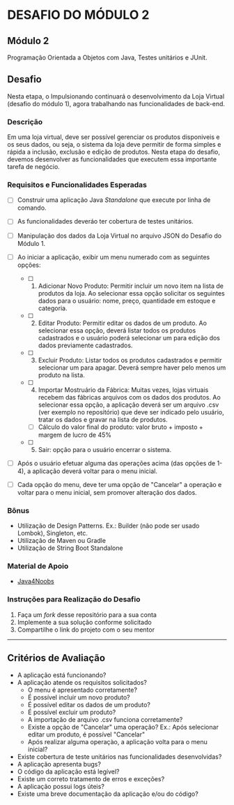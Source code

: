 # DESAFIO DO MÓDULO 2 #

## Módulo 2 ##
Programação Orientada a Objetos com Java, Testes unitários e JUnit.

## Desafio ##

Nesta etapa, o Impulsionando continuará o desenvolvimento da Loja Virtual (desafio do módulo 1), agora trabalhando nas funcionalidades de back-end.

### Descrição ###
Em uma loja virtual, deve ser possível gerenciar os produtos disponiveis e os seus dados, ou seja, o sistema da loja deve permitir de forma simples e rápida a inclusão, exclusão e edição de produtos. Nesta etapa do desafio, devemos desenvolver as funcionalidades que executem essa importante tarefa de negócio.

### Requisitos e Funcionalidades Esperadas ###
- [ ] Construir uma aplicação Java *Standalone* que execute por linha de comando.
- [ ] As funcionalidades deveráo ter cobertura de testes unitários.
- [ ] Manipulação dos dados da Loja Virtual no arquivo JSON do Desafio do Módulo 1.
- [ ] Ao iniciar a aplicação, exibir um menu numerado com as seguintes opções:
    - [ ] 1. Adicionar Novo Produto: Permitir incluir um novo item na lista de produtos da loja. Ao selecionar essa opção solicitar os seguintes dados para o usuário: nome, preço, quantidade em estoque e categoria.
    - [ ] 2. Editar Produto: Permitir editar os dados de um produto. Ao selecionar essa opção, deverá listar todos os produtos cadastrados e o usuário poderá selecionar um para edição dos dados previamente cadastrados.
    - [ ] 3. Excluir Produto: Listar todos os produtos cadastrados e permitir selecionar um para apagar. Deverá sempre haver pelo menos um produto na lista.
    - [ ] 4. Importar Mostruário da Fábrica: Muitas vezes, lojas virtuais recebem das fábricas arquivos com os dados dos produtos. Ao selecionar essa opção, a aplicação deverá ser um arquivo .csv (ver exemplo no repositório) que deve ser indicado pelo usuário, tratar os dados e gravar na lista de produtos.
        - [ ] Cálculo do valor final do produto: valor bruto + imposto + margem de lucro de 45%
    - [ ] 5. Sair: opção para o usuário encerrar o sistema. 
- [ ] Após o usuário efetuar alguma das operações acima (das opções de 1-4), a aplicação deverá voltar para o menu inicial.
- [ ] Cada opção do menu, deve ter uma opção de "Cancelar" a operação e voltar para o menu inicial, sem promover alteração dos dados.


### Bônus ###
* Utilização de Design Patterns. Ex.: Builder (não pode ser usado Lombok), Singleton, etc.
* Utilização de Maven ou Gradle
* Utilização de String Boot Standalone
### Material de Apoio ###
* [Java4Noobs](https://github.com/paulorievrs/java4noobs)

### Instruções para Realização do Desafio ###
1. Faça um *fork* desse repositório para a sua conta
2. Implemente a sua solução conforme solicitado
3. Compartilhe o link do projeto com o seu mentor 

***
## Critérios de Avaliação ##
* A aplicação está funcionando?
* A aplicação atende os requisitos solicitados?
    * O menu é apresentado corretamente?
    * É possível incluir um novo produto?
    * É possível editar os dados de um produto?
    * É possível excluir um produto?
    * A importação de arquivo .csv funciona corretamente?
    * Existe a opção de "Cancelar" uma operação? Ex.: Após selecionar editar um produto, é possível "Cancelar"
    * Após realizar alguma operaçào, a aplicação volta para o menu inicial?
* Existe cobertura de teste unitários nas funcionalidades desenvolvidas?
* A aplicação apresenta bugs?
* O código da aplicação está legível?
* Existe um correto tratamento de erros e exceções?
* A aplicação possui logs úteis?
* Existe uma breve documentação da aplicação e/ou do código?